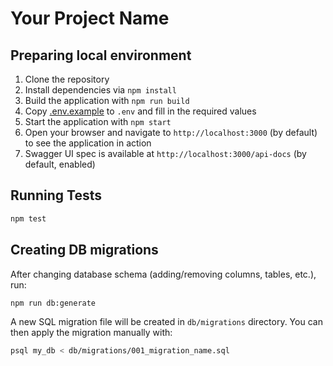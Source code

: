 # Your Project Name

## Preparing local environment

1. Clone the repository
2. Install dependencies via `npm install`
3. Build the application with `npm run build`
4. Copy [.env.example](.env.example) to `.env` and fill in the required values
5. Start the application with `npm start`
6. Open your browser and navigate to `http://localhost:3000` (by default) to see the application in action
7. Swagger UI spec is available at `http://localhost:3000/api-docs` (by default, enabled)

## Running Tests

```bash
npm test
```

## Creating DB migrations

After changing database schema (adding/removing columns, tables, etc.), run:

```bash
npm run db:generate
```

A new SQL migration file will be created in `db/migrations` directory. You can then apply the migration manually with:

```bash
psql my_db < db/migrations/001_migration_name.sql
```
